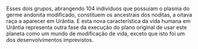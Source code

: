 ﻿Esses dois grupos, abrangendo 104 indivíduos que possuiam o plasma do germe andonita modificado, constituem os ancestrais dos noditas, a oitava raça a aparecer em Urântia. E esta nova característica da vida humana em Urântia representa outra fase da execução do plano original de usar este planeta como um mundo de modificação de vida, exceto que isto foi um dos desenvolvimentos imprevistos.